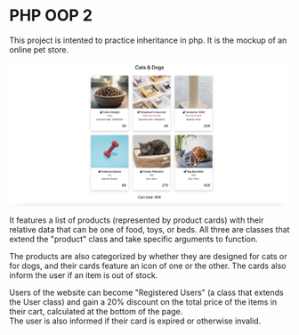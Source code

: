 # PHP OOP 2

This project is intented to practice inheritance in php. It is the mockup of an online pet store.  

![Default View](img/default-view.png)

It features a list of products (represented by product cards) with their relative data that can be one of food, toys, or beds. All three are classes that extend the "product" class and take specific arguments to function.

The products are also categorized by whether they are designed for cats or for dogs, and their cards feature an icon of one or the other. The cards also inform the user if an item is out of stock.

Users of the website can become "Registered Users" (a class that extends the User class) and gain a 20% discount on the total price of the items in their cart, calculated at the bottom of the page.  
The user is also informed if their card is expired or otherwise invalid.